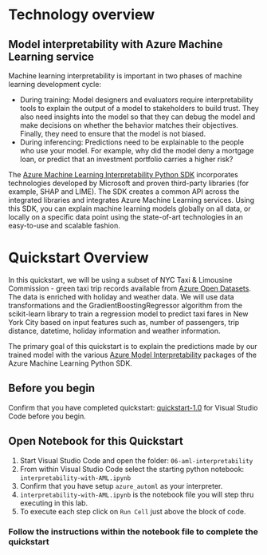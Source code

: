 # Technology overview

## Model interpretability with Azure Machine Learning service
Machine learning interpretability is important in two phases of machine learning development cycle:

* During training: Model designers and evaluators require interpretability tools to explain the output of a model to stakeholders to build trust. They also need insights into the model so that they can debug the model and make decisions on whether the behavior matches their objectives. Finally, they need to ensure that the model is not biased.
* During inferencing: Predictions need to be explainable to the people who use your model. For example, why did the model deny a mortgage loan, or predict that an investment portfolio carries a higher risk?

The [Azure Machine Learning Interpretability Python SDK](https://docs.microsoft.com/en-us/python/api/azureml-explain-model/?view=azure-ml-py) incorporates technologies developed by Microsoft and proven third-party libraries (for example, SHAP and LIME). The SDK creates a common API across the integrated libraries and integrates Azure Machine Learning services. Using this SDK, you can explain machine learning models globally on all data, or locally on a specific data point using the state-of-art technologies in an easy-to-use and scalable fashion.

# Quickstart Overview
In this quickstart, we will be using a subset of NYC Taxi & Limousine Commission - green taxi trip records available from [Azure Open Datasets](https://azure.microsoft.com/en-us/services/open-datasets/). The data is enriched with holiday and weather data. We will use data transformations and the GradientBoostingRegressor algorithm from the scikit-learn library to train a regression model to predict taxi fares in New York City based on input features such as, number of passengers, trip distance, datetime, holiday information and weather information.

The primary goal of this quickstart is to explain the predictions made by our trained model with the various [Azure Model Interpretability](https://docs.microsoft.com/en-us/azure/machine-learning/service/machine-learning-interpretability-explainability) packages of the Azure Machine Learning Python SDK.

## Before you begin

Confirm that you have completed quickstart: [quickstart-1.0](../../quickstart-1.0/visual-studio-code-setup) for Visual Studio Code before you begin.

## Open Notebook for this Quickstart
1. Start Visual Studio Code and open the folder: `06-aml-interpretability`
2. From within Visual Studio Code select the starting python notebook: `interpretability-with-AML.ipynb`
3. Confirm that you have setup `azure_automl` as your interpreter.
4. `interpretability-with-AML.ipynb` is the notebook file you will step thru executing in this lab.
5. To execute each step click on `Run Cell` just above the block of code. 

### Follow the instructions within the notebook file to complete the quickstart
